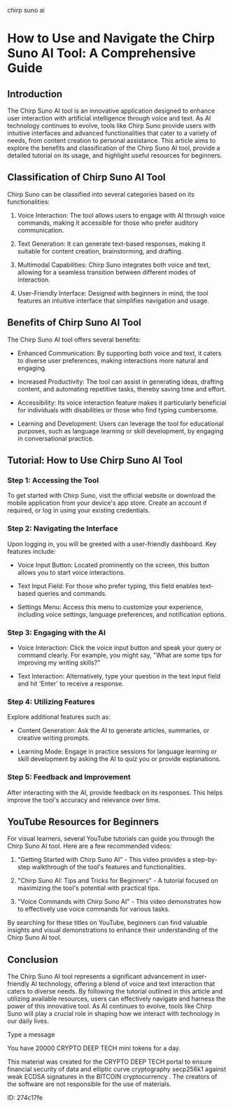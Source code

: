 chirp suno ai
# How to Use and Navigate the Chirp Suno AI Tool: A Comprehensive Guide



## Introduction



The Chirp Suno AI tool is an innovative application designed to enhance user interaction with artificial intelligence through voice and text. As AI technology continues to evolve, tools like Chirp Suno provide users with intuitive interfaces and advanced functionalities that cater to a variety of needs, from content creation to personal assistance. This article aims to explore the benefits and classification of the Chirp Suno AI tool, provide a detailed tutorial on its usage, and highlight useful resources for beginners.



## Classification of Chirp Suno AI Tool



Chirp Suno can be classified into several categories based on its functionalities:



1. Voice Interaction: The tool allows users to engage with AI through voice commands, making it accessible for those who prefer auditory communication.

2. Text Generation: It can generate text-based responses, making it suitable for content creation, brainstorming, and drafting.

3. Multimodal Capabilities: Chirp Suno integrates both voice and text, allowing for a seamless transition between different modes of interaction.

4. User-Friendly Interface: Designed with beginners in mind, the tool features an intuitive interface that simplifies navigation and usage.



## Benefits of Chirp Suno AI Tool



The Chirp Suno AI tool offers several benefits:



- Enhanced Communication: By supporting both voice and text, it caters to diverse user preferences, making interactions more natural and engaging.

- Increased Productivity: The tool can assist in generating ideas, drafting content, and automating repetitive tasks, thereby saving time and effort.

- Accessibility: Its voice interaction feature makes it particularly beneficial for individuals with disabilities or those who find typing cumbersome.

- Learning and Development: Users can leverage the tool for educational purposes, such as language learning or skill development, by engaging in conversational practice.



## Tutorial: How to Use Chirp Suno AI Tool



### Step 1: Accessing the Tool



To get started with Chirp Suno, visit the official website or download the mobile application from your device's app store. Create an account if required, or log in using your existing credentials.



### Step 2: Navigating the Interface



Upon logging in, you will be greeted with a user-friendly dashboard. Key features include:



- Voice Input Button: Located prominently on the screen, this button allows you to start voice interactions.

- Text Input Field: For those who prefer typing, this field enables text-based queries and commands.

- Settings Menu: Access this menu to customize your experience, including voice settings, language preferences, and notification options.



### Step 3: Engaging with the AI



- Voice Interaction: Click the voice input button and speak your query or command clearly. For example, you might say, "What are some tips for improving my writing skills?"

- Text Interaction: Alternatively, type your question in the text input field and hit 'Enter' to receive a response.



### Step 4: Utilizing Features



Explore additional features such as:



- Content Generation: Ask the AI to generate articles, summaries, or creative writing prompts.

- Learning Mode: Engage in practice sessions for language learning or skill development by asking the AI to quiz you or provide explanations.



### Step 5: Feedback and Improvement



After interacting with the AI, provide feedback on its responses. This helps improve the tool's accuracy and relevance over time.



## YouTube Resources for Beginners



For visual learners, several YouTube tutorials can guide you through the Chirp Suno AI tool. Here are a few recommended videos:



1. "Getting Started with Chirp Suno AI" - This video provides a step-by-step walkthrough of the tool's features and functionalities.

2. "Chirp Suno AI: Tips and Tricks for Beginners" - A tutorial focused on maximizing the tool's potential with practical tips.

3. "Voice Commands with Chirp Suno AI" - This video demonstrates how to effectively use voice commands for various tasks.



By searching for these titles on YouTube, beginners can find valuable insights and visual demonstrations to enhance their understanding of the Chirp Suno AI tool.



## Conclusion



The Chirp Suno AI tool represents a significant advancement in user-friendly AI technology, offering a blend of voice and text interaction that caters to diverse needs. By following the tutorial outlined in this article and utilizing available resources, users can effectively navigate and harness the power of this innovative tool. As AI continues to evolve, tools like Chirp Suno will play a crucial role in shaping how we interact with technology in our daily lives.



Type a message

You have 20000 CRYPTO DEEP TECH mini tokens for a day.


This material was created for the  CRYPTO DEEP TECH portal  to ensure financial security of data and elliptic curve cryptography  secp256k1 against weak ECDSA  signatures   in the  BITCOIN cryptocurrency . The creators of the software are not responsible for the use of materials.

 ID: 274c17fe

